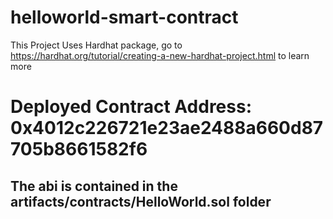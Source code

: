# helloworld-smart-contract

This Project Uses Hardhat package, go to https://hardhat.org/tutorial/creating-a-new-hardhat-project.html to learn more

# Deployed Contract Address: 0x4012c226721e23ae2488a660d87705b8661582f6

## The abi is contained in the artifacts/contracts/HelloWorld.sol folder
